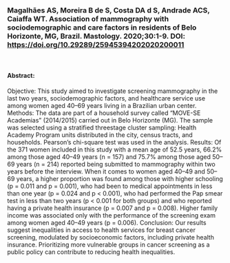 ### Magalhães AS, Moreira B de S, Costa DA d S, Andrade ACS, Caiaffa WT. Association of mammography with sociodemographic and care factors in residents of Belo Horizonte, MG, Brazil. Mastology. 2020;30:1-9. DOI: https://doi.org/10.29289/25945394202020200011

<br>

#### Abstract:
Objective: This study aimed to investigate screening mammography in the last two years, sociodemographic factors, and healthcare service use among women aged 40–69 years living in a Brazilian urban center. Methods: The data are part of a household survey called “MOVE-SE Academias” (2014/2015) carried out in Belo Horizonte (MG). The sample was selected using a stratified threestage cluster sampling: Health Academy Program units distributed in the city, census tracts, and households. Pearson’s chi-square test was used in the analysis. Results: Of the 371 women included in this study with a mean age of 52.5 years, 66.2% among those aged 40–49 years (n = 157) and 75.7% among those aged 50–69 years (n = 214) reported being submitted to mammography within two years before the interview. When it comes to women aged 40–49 and 50–69 years, a higher proportion was found among those with higher schooling (p = 0.011 and p = 0.001), who had been to medical appointments in less than one year (p = 0.024 and p < 0.001), who had performed the Pap smear test in less than two years (p < 0.001 for both groups) and who reported having a private health insurance (p = 0.007 and p = 0.008). Higher family income was associated only with the performance of the screening exam among women aged 40–49 years (p = 0.006). Conclusion: Our results suggest inequalities in access to health services for breast cancer screening, modulated by socioeconomic factors, including private health insurance. Prioritizing more vulnerable groups in cancer screening as a public policy can contribute to reducing health inequalities.
